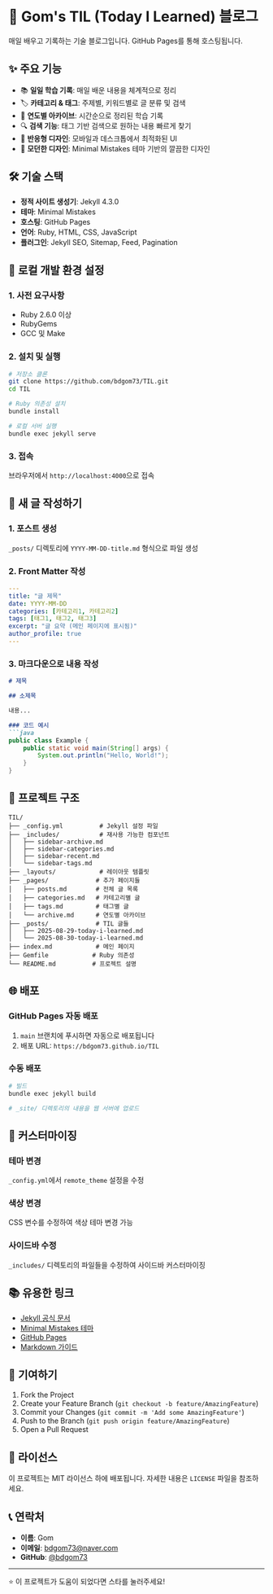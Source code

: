 # 🚀 Gom's TIL (Today I Learned) 블로그

매일 배우고 기록하는 기술 블로그입니다. GitHub Pages를 통해 호스팅됩니다.

## ✨ 주요 기능

- 📚 **일일 학습 기록**: 매일 배운 내용을 체계적으로 정리
- 🏷️ **카테고리 & 태그**: 주제별, 키워드별로 글 분류 및 검색
- 📅 **연도별 아카이브**: 시간순으로 정리된 학습 기록
- 🔍 **검색 기능**: 태그 기반 검색으로 원하는 내용 빠르게 찾기
- 📱 **반응형 디자인**: 모바일과 데스크톱에서 최적화된 UI
- 🎨 **모던한 디자인**: Minimal Mistakes 테마 기반의 깔끔한 디자인

## 🛠️ 기술 스택

- **정적 사이트 생성기**: Jekyll 4.3.0
- **테마**: Minimal Mistakes
- **호스팅**: GitHub Pages
- **언어**: Ruby, HTML, CSS, JavaScript
- **플러그인**: Jekyll SEO, Sitemap, Feed, Pagination

## 🚀 로컬 개발 환경 설정

### 1. 사전 요구사항
- Ruby 2.6.0 이상
- RubyGems
- GCC 및 Make

### 2. 설치 및 실행

```bash
# 저장소 클론
git clone https://github.com/bdgom73/TIL.git
cd TIL

# Ruby 의존성 설치
bundle install

# 로컬 서버 실행
bundle exec jekyll serve
```

### 3. 접속
브라우저에서 `http://localhost:4000`으로 접속

## 📝 새 글 작성하기

### 1. 포스트 생성
`_posts/` 디렉토리에 `YYYY-MM-DD-title.md` 형식으로 파일 생성

### 2. Front Matter 작성
```yaml
---
title: "글 제목"
date: YYYY-MM-DD
categories: [카테고리1, 카테고리2]
tags: [태그1, 태그2, 태그3]
excerpt: "글 요약 (메인 페이지에 표시됨)"
author_profile: true
---
```

### 3. 마크다운으로 내용 작성
```markdown
# 제목

## 소제목

내용...

### 코드 예시
```java
public class Example {
    public static void main(String[] args) {
        System.out.println("Hello, World!");
    }
}
```

## 📁 프로젝트 구조

```
TIL/
├── _config.yml          # Jekyll 설정 파일
├── _includes/           # 재사용 가능한 컴포넌트
│   ├── sidebar-archive.md
│   ├── sidebar-categories.md
│   ├── sidebar-recent.md
│   └── sidebar-tags.md
├── _layouts/            # 레이아웃 템플릿
├── _pages/             # 추가 페이지들
│   ├── posts.md        # 전체 글 목록
│   ├── categories.md   # 카테고리별 글
│   ├── tags.md         # 태그별 글
│   └── archive.md      # 연도별 아카이브
├── _posts/             # TIL 글들
│   ├── 2025-08-29-today-i-learned.md
│   └── 2025-08-30-today-i-learned.md
├── index.md            # 메인 페이지
├── Gemfile            # Ruby 의존성
└── README.md          # 프로젝트 설명
```

## 🌐 배포

### GitHub Pages 자동 배포
1. `main` 브랜치에 푸시하면 자동으로 배포됩니다
2. 배포 URL: `https://bdgom73.github.io/TIL`

### 수동 배포
```bash
# 빌드
bundle exec jekyll build

# _site/ 디렉토리의 내용을 웹 서버에 업로드
```

## 🎨 커스터마이징

### 테마 변경
`_config.yml`에서 `remote_theme` 설정을 수정

### 색상 변경
CSS 변수를 수정하여 색상 테마 변경 가능

### 사이드바 수정
`_includes/` 디렉토리의 파일들을 수정하여 사이드바 커스터마이징

## 📚 유용한 링크

- [Jekyll 공식 문서](https://jekyllrb.com/)
- [Minimal Mistakes 테마](https://mmistakes.github.io/minimal-mistakes/)
- [GitHub Pages](https://pages.github.com/)
- [Markdown 가이드](https://www.markdownguide.org/)

## 🤝 기여하기

1. Fork the Project
2. Create your Feature Branch (`git checkout -b feature/AmazingFeature`)
3. Commit your Changes (`git commit -m 'Add some AmazingFeature'`)
4. Push to the Branch (`git push origin feature/AmazingFeature`)
5. Open a Pull Request

## 📄 라이선스

이 프로젝트는 MIT 라이선스 하에 배포됩니다. 자세한 내용은 `LICENSE` 파일을 참조하세요.

## 📞 연락처

- **이름**: Gom
- **이메일**: bdgom73@naver.com
- **GitHub**: [@bdgom73](https://github.com/bdgom73)

---

⭐ 이 프로젝트가 도움이 되었다면 스타를 눌러주세요! 